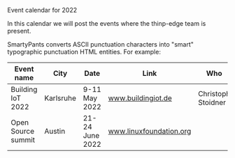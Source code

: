 
Event calendar for 2022

In this calendar we will post the events where the thinp-edge team is present.

SmartyPants converts ASCII punctuation characters into "smart" typographic punctuation HTML entities. For example:

|Event name              |City           |Date                |Link                         | Who                      |
|------------------------|---------------|--------------------|-----------------------------|--------------------------|
|Building IoT 2022       |Karlsruhe      |9-11 May 2022       |www.buildingiot.de           |Christoph Stoidner        |
|Open Source summit      |Austin         |21-24 June 2022     |www.linuxfoundation.org      |                          |


